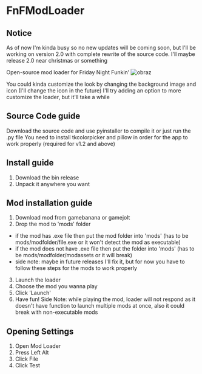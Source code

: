 # FnFModLoader
## Notice
As of now I'm kinda busy so no new updates will be coming soon, but I'll be working on version 2.0 with complete rewrite of the source code. I'll maybe release 2.0 near christmas or something

Open-source mod loader for Friday Night Funkin'
![obraz](https://github.com/NevrenDev/FnFModLoader/assets/161096009/b02a5a8b-25db-4469-b67a-2140eb066d0e)

You could kinda customize the look by changing the background image and icon (I'll change the icon in the future)
I'll try adding an option to more customize the loader, but it'll take a while

## Source Code guide
Download the source code and use pyinstaller to compile it or just run the .py file
You need to install tkcolorpicker and pillow in order for the app to work properly (required for v1.2 and above)


## Install guide
1. Download the bin release
2. Unpack it anywhere you want


## Mod installation guide
1. Download mod from gamebanana or gamejolt
2. Drop the mod to 'mods' folder
- if the mod has .exe file then put the mod folder into 'mods' (has to be mods/modfolder/file.exe or it won't detect the mod as executable)
- if the mod does not have .exe file then put the folder into 'mods' (has to be mods/modfolder/modassets or it will break)
- side note: maybe in future releases I'll fix it, but for now you have to follow these steps for the mods to work properly
3. Launch the loader
4. Choose the mod you wanna play
5. Click 'Launch'
6. Have fun!
Side Note: while playing the mod, loader will not respond as it doesn't have function to launch multiple mods at once, also it could break with non-executable mods

## Opening Settings
1. Open Mod Loader
2. Press Left Alt
3. Click File
4. Click Test
